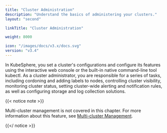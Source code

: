```yaml
---
title: "Cluster Administration"
description: "Understand the basics of administering your clusters."
layout: "second"

linkTitle: "Cluster Administration"

weight: 8000

icon: "/images/docs/v3.x/docs.svg"
version: "v3.4"
---
```


In KubeSphere, you set a cluster's configurations and configure its features using the interactive web console or the built-in native command-line tool kubectl. As a cluster administrator, you are responsible for a series of tasks, including cordoning and adding labels to nodes, controlling cluster visibility, monitoring cluster status, setting cluster-wide alerting and notification rules, as well as configuring storage and log collection solutions.

{{< notice note >}}

Multi-cluster management is not covered in this chapter. For more information about this feature, see [Multi-cluster Management](../multicluster-management/).

{{</ notice >}}
